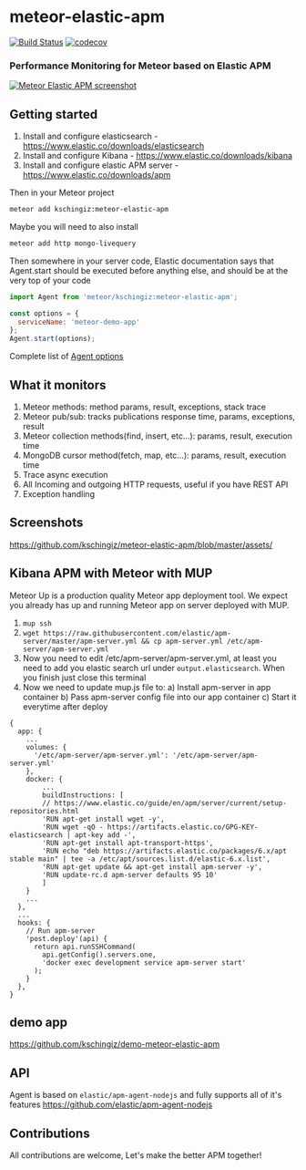 # meteor-elastic-apm

[![Build Status](https://travis-ci.org/kschingiz/meteor-elastic-apm.svg?branch=master)](https://travis-ci.org/kschingiz/meteor-elastic-apm)
[![codecov](https://codecov.io/gh/kschingiz/meteor-elastic-apm/branch/master/graph/badge.svg)](https://codecov.io/gh/kschingiz/meteor-elastic-apm)

### Performance Monitoring for Meteor based on Elastic APM

[![Meteor Elastic APM screenshot](https://raw.githubusercontent.com/kschingiz/meteor-elastic-apm/master/assets/meteor-call-2.png)](https://github.com/kschingiz/meteor-elastic-apm)

## Getting started

1. Install and configure elasticsearch - https://www.elastic.co/downloads/elasticsearch
2. Install and configure Kibana - https://www.elastic.co/downloads/kibana
3. Install and configure elastic APM server - https://www.elastic.co/downloads/apm

Then in your Meteor project

```bash
meteor add kschingiz:meteor-elastic-apm
```

Maybe you will need to also install

```bash
meteor add http mongo-livequery
```

Then somewhere in your server code, Elastic documentation says that Agent.start should be executed before anything else, and should be at the very top of your code

```js
import Agent from 'meteor/kschingiz:meteor-elastic-apm';

const options = {
  serviceName: 'meteor-demo-app'
};
Agent.start(options);
```

Complete list of [Agent options](https://www.elastic.co/guide/en/apm/agent/nodejs/current/advanced-setup.html)

## What it monitors

1. Meteor methods: method params, result, exceptions, stack trace
2. Meteor pub/sub: tracks publications response time, params, exceptions, result
3. Meteor collection methods(find, insert, etc...): params, result, execution time
4. MongoDB cursor method(fetch, map, etc...): params, result, execution time
5. Trace async execution
6. All Incoming and outgoing HTTP requests, useful if you have REST API
7. Exception handling

## Screenshots

https://github.com/kschingiz/meteor-elastic-apm/blob/master/assets/

## Kibana APM with Meteor with MUP

Meteor Up is a production quality Meteor app deployment tool. We expect you already has up and running Meteor app on server deployed with MUP.

1. `mup ssh`
2. `wget https://raw.githubusercontent.com/elastic/apm-server/master/apm-server.yml && cp apm-server.yml /etc/apm-server/apm-server.yml`
3. Now you need to edit /etc/apm-server/apm-server.yml, at least you need to add you elastic search url under `output.elasticsearch`. When you finish just close this terminal
4. Now we need to update mup.js file to:
   a) Install apm-server in app container
   b) Pass apm-server config file into our app container
   c) Start it everytime after deploy

```
{
  app: {
    ...
    volumes: {
      '/etc/apm-server/apm-server.yml': '/etc/apm-server/apm-server.yml'
    },
    docker: {
        ...
        buildInstructions: [
        // https://www.elastic.co/guide/en/apm/server/current/setup-repositories.html
        'RUN apt-get install wget -y',
        'RUN wget -qO - https://artifacts.elastic.co/GPG-KEY-elasticsearch | apt-key add -',
        'RUN apt-get install apt-transport-https',
        'RUN echo "deb https://artifacts.elastic.co/packages/6.x/apt stable main" | tee -a /etc/apt/sources.list.d/elastic-6.x.list',
        'RUN apt-get update && apt-get install apm-server -y',
        'RUN update-rc.d apm-server defaults 95 10'
        ]
    }
    ...
  },
  ...
  hooks: {
    // Run apm-server
    'post.deploy'(api) {
      return api.runSSHCommand(
        api.getConfig().servers.one,
        'docker exec development service apm-server start'
      );
    }
  },
}
```

## demo app

https://github.com/kschingiz/demo-meteor-elastic-apm

## API

Agent is based on `elastic/apm-agent-nodejs` and fully supports all of it's features https://github.com/elastic/apm-agent-nodejs

## Contributions

All contributions are welcome, Let's make the better APM together!
